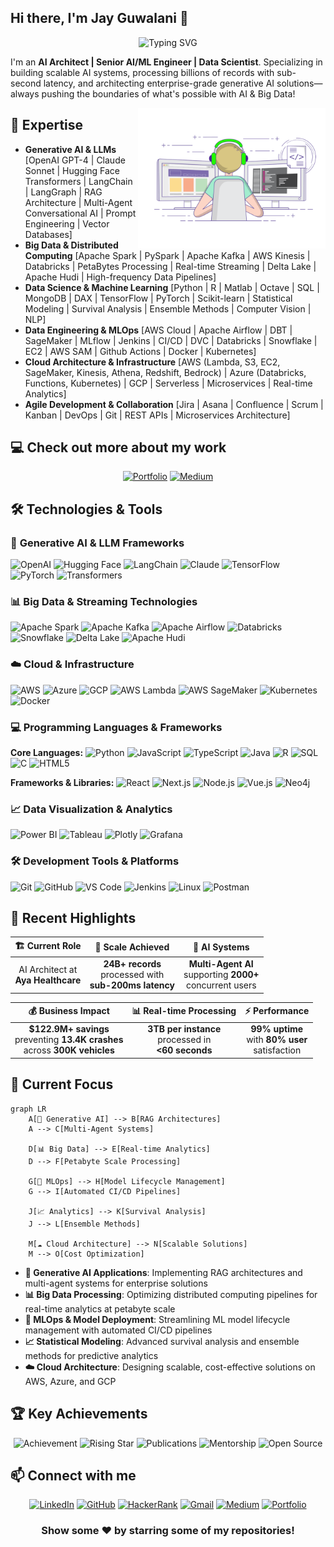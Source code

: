 ## Hi there, I'm Jay Guwalani 👋

<div align="center">

![Typing SVG](https://readme-typing-svg.herokuapp.com/?lines=AI+Architect+%7C+Senior+AI%2FML+Engineer;Building+Scalable+AI+Systems;Processing+Billions+of+Records;Generative+AI+%26+Big+Data+Expert;Always+Learning+Something+New!&font=Fira%20Code&center=true&width=380&height=50&duration=4000&pause=1000)

</div>

I'm an **AI Architect | Senior AI/ML Engineer | Data Scientist**. Specializing in building scalable AI systems, processing billions of records with sub-second latency, and architecting enterprise-grade generative AI solutions—always pushing the boundaries of what's possible with AI & Big Data!

<img align="right" alt="Coding" width="300" src="https://raw.githubusercontent.com/devSouvik/devSouvik/master/gif3.gif">

## 🚀 Expertise

* **Generative AI & LLMs** [OpenAI GPT-4 | Claude Sonnet | Hugging Face Transformers | LangChain | LangGraph | RAG Architecture | Multi-Agent Conversational AI | Prompt Engineering | Vector Databases]
* **Big Data & Distributed Computing** [Apache Spark | PySpark | Apache Kafka | AWS Kinesis | Databricks | PetaBytes Processing | Real-time Streaming | Delta Lake | Apache Hudi | High-frequency Data Pipelines]
* **Data Science & Machine Learning** [Python | R | Matlab | Octave | SQL | MongoDB | DAX | TensorFlow | PyTorch | Scikit-learn | Statistical Modeling | Survival Analysis | Ensemble Methods | Computer Vision | NLP]
* **Data Engineering & MLOps** [AWS Cloud | Apache Airflow | DBT | SageMaker | MLflow | Jenkins | CI/CD | DVC | Databricks | Snowflake | EC2 | AWS SAM | Github Actions | Docker | Kubernetes]
* **Cloud Architecture & Infrastructure** [AWS (Lambda, S3, EC2, SageMaker, Kinesis, Athena, Redshift, Bedrock) | Azure (Databricks, Functions, Kubernetes) | GCP | Serverless | Microservices | Real-time Analytics]
* **Agile Development & Collaboration** [Jira | Asana | Confluence | Scrum | Kanban | DevOps | Git | REST APIs | Microservices Architecture]

## 💻 Check out more about my work  

<div align="center">

[![Portfolio](https://img.shields.io/badge/Portfolio-255E63?style=for-the-badge&logo=About.me&logoColor=white)](https://jayds22.github.io/Portfolio/)
[![Medium](https://img.shields.io/badge/Medium-12100E?style=for-the-badge&logo=medium&logoColor=white)](https://medium.com/@guwalanijj)

</div>

## 🛠️ Technologies & Tools

### 🤖 **Generative AI & LLM Frameworks**

![OpenAI](https://img.shields.io/badge/OpenAI-412991?style=for-the-badge&logo=openai&logoColor=white)
![Hugging Face](https://img.shields.io/badge/🤗%20Hugging%20Face-FFD21E?style=for-the-badge&logoColor=black)
![LangChain](https://img.shields.io/badge/🦜%20LangChain-1C3C3C?style=for-the-badge&logoColor=white)
![Claude](https://img.shields.io/badge/Claude-CC785C?style=for-the-badge&logo=anthropic&logoColor=white)
![TensorFlow](https://img.shields.io/badge/TensorFlow-FF6F00?style=for-the-badge&logo=tensorflow&logoColor=white)
![PyTorch](https://img.shields.io/badge/PyTorch-EE4C2C?style=for-the-badge&logo=pytorch&logoColor=white)
![Transformers](https://img.shields.io/badge/🤗%20Transformers-FFD21E?style=for-the-badge&logoColor=black)

### 📊 **Big Data & Streaming Technologies**

![Apache Spark](https://img.shields.io/badge/Apache%20Spark-E25A1C?style=for-the-badge&logo=apachespark&logoColor=white)
![Apache Kafka](https://img.shields.io/badge/Apache%20Kafka-231F20?style=for-the-badge&logo=apachekafka&logoColor=white)
![Apache Airflow](https://img.shields.io/badge/Apache%20Airflow-017CEE?style=for-the-badge&logo=apache-airflow&logoColor=white)
![Databricks](https://img.shields.io/badge/Databricks-FF3621?style=for-the-badge&logo=databricks&logoColor=white)
![Snowflake](https://img.shields.io/badge/Snowflake-29B5E8?style=for-the-badge&logo=snowflake&logoColor=white)
![Delta Lake](https://img.shields.io/badge/Delta%20Lake-00ADD4?style=for-the-badge&logoColor=white)
![Apache Hudi](https://img.shields.io/badge/Apache%20Hudi-FF6B35?style=for-the-badge&logoColor=white)

### ☁️ **Cloud & Infrastructure**

![AWS](https://img.shields.io/badge/AWS-FF9900?style=for-the-badge&logo=amazonaws&logoColor=white)
![Azure](https://img.shields.io/badge/Azure-0078D4?style=for-the-badge&logo=microsoftazure&logoColor=white)
![GCP](https://img.shields.io/badge/Google%20Cloud-4285F4?style=for-the-badge&logo=googlecloud&logoColor=white)
![AWS Lambda](https://img.shields.io/badge/AWS%20Lambda-FF9900?style=for-the-badge&logo=awslambda&logoColor=white)
![AWS SageMaker](https://img.shields.io/badge/AWS%20SageMaker-FF9900?style=for-the-badge&logo=amazon&logoColor=white)
![Kubernetes](https://img.shields.io/badge/Kubernetes-326CE5?style=for-the-badge&logo=kubernetes&logoColor=white)
![Docker](https://img.shields.io/badge/Docker-2496ED?style=for-the-badge&logo=docker&logoColor=white)

### 💻 **Programming Languages & Frameworks**

**Core Languages:**
![Python](https://img.shields.io/badge/Python-3776AB?style=for-the-badge&logo=python&logoColor=white)
![JavaScript](https://img.shields.io/badge/JavaScript-F7DF1E?style=for-the-badge&logo=javascript&logoColor=black)
![TypeScript](https://img.shields.io/badge/TypeScript-007ACC?style=for-the-badge&logo=typescript&logoColor=white)
![Java](https://img.shields.io/badge/Java-ED8B00?style=for-the-badge&logo=openjdk&logoColor=white)
![R](https://img.shields.io/badge/R-276DC3?style=for-the-badge&logo=r&logoColor=white)
![SQL](https://img.shields.io/badge/SQL-4479A1?style=for-the-badge&logo=postgresql&logoColor=white)
![C](https://img.shields.io/badge/C-A8B9CC?style=for-the-badge&logo=c&logoColor=black)
![HTML5](https://img.shields.io/badge/HTML5-E34F26?style=for-the-badge&logo=html5&logoColor=white)

**Frameworks & Libraries:**
![React](https://img.shields.io/badge/React-20232A?style=for-the-badge&logo=react&logoColor=61DAFB)
![Next.js](https://img.shields.io/badge/Next.js-000000?style=for-the-badge&logo=nextdotjs&logoColor=white)
![Node.js](https://img.shields.io/badge/Node.js-43853D?style=for-the-badge&logo=nodedotjs&logoColor=white)
![Vue.js](https://img.shields.io/badge/Vue.js-35495E?style=for-the-badge&logo=vuedotjs&logoColor=4FC08D)
![Neo4j](https://img.shields.io/badge/Neo4j-008CC1?style=for-the-badge&logo=neo4j&logoColor=white)

### 📈 **Data Visualization & Analytics**

![Power BI](https://img.shields.io/badge/Power%20BI-F2C811?style=for-the-badge&logo=powerbi&logoColor=black)
![Tableau](https://img.shields.io/badge/Tableau-E97627?style=for-the-badge&logo=tableau&logoColor=white)
![Plotly](https://img.shields.io/badge/Plotly-3F4F75?style=for-the-badge&logo=plotly&logoColor=white)
![Grafana](https://img.shields.io/badge/Grafana-F46800?style=for-the-badge&logo=grafana&logoColor=white)

### 🛠️ **Development Tools & Platforms**

![Git](https://img.shields.io/badge/Git-F05032?style=for-the-badge&logo=git&logoColor=white)
![GitHub](https://img.shields.io/badge/GitHub-181717?style=for-the-badge&logo=github&logoColor=white)
![VS Code](https://img.shields.io/badge/VS%20Code-007ACC?style=for-the-badge&logo=visualstudiocode&logoColor=white)
![Jenkins](https://img.shields.io/badge/Jenkins-D24939?style=for-the-badge&logo=jenkins&logoColor=white)
![Linux](https://img.shields.io/badge/Linux-FCC624?style=for-the-badge&logo=linux&logoColor=black)
![Postman](https://img.shields.io/badge/Postman-FF6C37?style=for-the-badge&logo=postman&logoColor=white)

## 🎯 Recent Highlights

<div align="center">

| 🏗️ **Current Role** | 🚀 **Scale Achieved** | 🤖 **AI Systems** |
|:---:|:---:|:---:|
| AI Architect at<br>**Aya Healthcare** | **24B+ records**<br>processed with<br>**sub-200ms latency** | **Multi-Agent AI**<br>supporting **2000+**<br>concurrent users |

| 💰 **Business Impact** | 📊 **Real-time Processing** | ⚡ **Performance** |
|:---:|:---:|:---:|
| **$122.9M+ savings**<br>preventing **13.4K crashes**<br>across **300K vehicles** | **3TB per instance**<br>processed in<br>**<60 seconds** | **99% uptime**<br>with **80% user**<br>satisfaction |

</div>

## 🔬 Current Focus

<div align="left">

```mermaid
graph LR
    A[🤖 Generative AI] --> B[RAG Architectures]
    A --> C[Multi-Agent Systems]
    
    D[📊 Big Data] --> E[Real-time Analytics]
    D --> F[Petabyte Scale Processing]
    
    G[🔧 MLOps] --> H[Model Lifecycle Management]
    G --> I[Automated CI/CD Pipelines]
    
    J[📈 Analytics] --> K[Survival Analysis]
    J --> L[Ensemble Methods]
    
    M[☁️ Cloud Architecture] --> N[Scalable Solutions]
    M --> O[Cost Optimization]
```

</div>

- **🤖 Generative AI Applications**: Implementing RAG architectures and multi-agent systems for enterprise solutions
- **📊 Big Data Processing**: Optimizing distributed computing pipelines for real-time analytics at petabyte scale  
- **🔧 MLOps & Model Deployment**: Streamlining ML model lifecycle management with automated CI/CD pipelines
- **📈 Statistical Modeling**: Advanced survival analysis and ensemble methods for predictive analytics
- **☁️ Cloud Architecture**: Designing scalable, cost-effective solutions on AWS, Azure, and GCP

## 🏆 Key Achievements

<div align="center">

![Achievement](https://img.shields.io/badge/🏆%20Best%20Performer-Bridgestone%20Group-gold?style=for-the-badge)
![Rising Star](https://img.shields.io/badge/⭐%20Rising%20Star-Simplilearn-orange?style=for-the-badge)
![Publications](https://img.shields.io/badge/📚%20Research%20Impact-IEEE%20%26%20IJAET-blue?style=for-the-badge)
![Mentorship](https://img.shields.io/badge/👥%20Mentored-130%2B%20Professionals-green?style=for-the-badge)
![Open Source](https://img.shields.io/badge/🔓%20Open%20Source-Active%20Contributor-purple?style=for-the-badge)

</div>


## 📫 Connect with me

<div align="center">

[![LinkedIn](https://img.shields.io/badge/LinkedIn-0077B5?style=for-the-badge&logo=linkedin&logoColor=white)](https://www.linkedin.com/in/jay-guwalani-66763b191/)
[![GitHub](https://img.shields.io/badge/GitHub-100000?style=for-the-badge&logo=github&logoColor=white)](https://github.com/jayds22)
[![HackerRank](https://img.shields.io/badge/HackerRank-2EC866?style=for-the-badge&logo=hackerrank&logoColor=white)](https://www.hackerrank.com/guwalanijj?hr_r=1)
[![Gmail](https://img.shields.io/badge/Gmail-D14836?style=for-the-badge&logo=gmail&logoColor=white)](mailto:guwalanijj@gmail.com)
[![Medium](https://img.shields.io/badge/Medium-12100E?style=for-the-badge&logo=medium&logoColor=white)](https://medium.com/@guwalanijj)
[![Portfolio](https://img.shields.io/badge/Portfolio-255E63?style=for-the-badge&logo=About.me&logoColor=white)](https://jayds22.github.io/Portfolio/)

</div>


<div align="center">

### Show some ❤️ by starring some of my repositories!

</div>

<!---
JayDS22/JayDS22 is a ✨ special ✨ repository because its `README.md` (this file) appears on your GitHub profile.
You can click the Preview link to take a look at your changes.
--->
